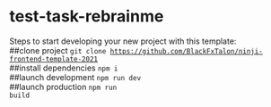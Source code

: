 # test-task-rebrainme

Steps to start developing your new project with this template:
<br>
##clone project
<code>git clone https://github.com/BlackFxTalon/ninji-frontend-template-2021</code>
<br>
##install dependencies
<code>npm i</code>
<br>
##launch development
<code>npm run dev</code>
<br>
##launch production
<code>npm run build</code>
